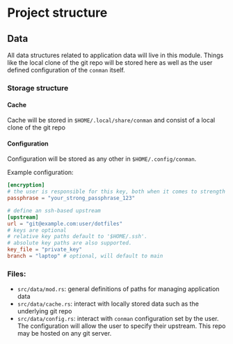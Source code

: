 # Project structure

## Data
All data structures related to application data will live in this module.
Things like the local clone of the git repo will be stored here as well as the user defined
configuration of the `conman` itself.

### Storage structure

#### Cache
Cache will be stored in `$HOME/.local/share/conman` and consist of a local clone of the git repo

#### Configuration
Configuration will be stored as any other in `$HOME/.config/conman`.


Example configuration:
```toml
[encryption]
# the user is responsible for this key, both when it comes to strength and not losing it
passphrase = "your_strong_passphrase_123"

# define an ssh-based upstream
[upstream]
url = "git@example.com:user/dotfiles"
# keys are optional
# relative key paths default to '$HOME/.ssh'.
# absolute key paths are also supported.
key_file = "private_key"
branch = "laptop" # optional, will default to main
```


### Files:
- `src/data/mod.rs`: general definitions of paths for managing application data
- `src/data/cache.rs`: interact with locally stored data such as the underlying git repo
- `src/data/config.rs`: interact with `conman` configuration set by the user.
  The configuration will allow the user to specify their upstream. This repo may be hosted
  on any git server.
